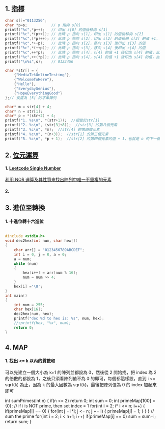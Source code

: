 ## 1. [指標](https://github.com/JrPhy/C_tutorial/blob/main/CH5-%E6%8C%87%E6%A8%99%E8%88%87%E5%AD%97%E4%B8%B2.md)
```C
char s[]="0113256";
char *p=s;           // p 指向 s[0]
printf("%c",*p++);   // 印出 s[0] 的值後移向 s[1]
printf("%c",*(p++)); // 此時 p 指向 s[1]，印出 s[1] 的值後移向 s[2]
printf("%c",(*p)++); // 此時 p 指向 s[2]，印出 s[2] 的值後將 s[2] 的值 +1，此時 s[2] = 2
printf("%c",*++p);   // 此時 p 指向 s[2]，移向 s[3] 後印出 s[3] 的值
printf("%c",*(++p)); // 此時 p 指向 s[3]，移向 s[4] 後印出 s[4] 的值
printf("%c",++*p);   // 此時 p 指向 s[4]，s[4] 的值 +1 後印出 s[4] 的值，此時 s[4] = 3
printf("%c",++(*p)); // 此時 p 指向 s[4]，s[4] 的值 +1 後印出 s[4] 的值，此時 s[4] = 4
printf("\n%s",s);    // 0123456
```

```c
char *str[] = {
    {"MediaTekOnlineTesting"},
    {"WelcomeToHere"},
    {"Hello"},
    {"EverydayGenius"},
    {"HopeEverythingGood"}
};// 長度為 [5] 的字串陣列

char* m = str[4] + 4;
char* n = str[1];
char* p = *(str+2) + 4;
printf("1. %s\n", *(str+1));  //相當於str[1]
printf("2. %s\n", (str[3]+8));  //str[3] 的第八個元素
printf("3. %c\n", *m);  //str[4] 的第四個元素
printf("4. %c\n", *(n+3));  //str[1] 的第三個元素
printf("5. %c\n", *p + 1);  //str[2] 的第四個元素的值 + 1，也就是 o 的下一個字母 p
```
## 2. [位元運算](https://github.com/JrPhy/C_tutorial/blob/main/CH9-%E4%BD%8D%E5%85%83%E9%81%8B%E7%AE%97.md)
#### 1. [Leetcode Single Number](https://leetcode.com/problems/single-number/)
[利用 NOR 運算及其性質來找出陣列中唯一不重複的元素](https://github.com/JrPhy/C_tutorial/blob/main/CH9-%E4%BD%8D%E5%85%83%E9%81%8B%E7%AE%97.md#4-%E6%89%BE%E5%87%BA%E9%99%A3%E5%88%97%E4%B8%AD%E5%94%AF%E4%B8%80%E4%B8%8D%E9%87%8D%E8%A4%87%E7%9A%84%E5%85%83%E7%B4%A0)

#### 2. 

## 3. 進位至轉換
#### 1. 十進位轉十六進位
```c

#include <stdio.h>
void dec2hex(int num, char hex[])
{
    char arr[] = "0123456789ABCDEF";
    int i = 0, j = 0, a = 0;
    a = num;
    while (num)
    {
        hex[i++] = arr[num % 16];
        num = num >> 4;
    }
    hex[i] ='\0';
}
int main()
{
    int num = 255;
    char hex[16];
    dec2hex(num, hex);
    printf("dec %d to hex is: %s", num, hex);
    //sprintf(hex, "%x", num);
    return 0;
}
```

## 4. MAP
#### 1. 找出 <= k 以內的質數和
可以先建立一個大小為 k+1 的陣列並都設為 0，然後從 2 開始找，把 index 為 2 的倍數的都設為 1，之後只須看陣列值不為 0 的即可，每個都這樣設，直到 i <= sqrt(k) 為止，因為 k 的最大因數為 sqrt(k)，最後把陣列值為 0 的 index 加起來即可

int sumPrimes(int n) {
    if(n <= 2) return 0;
    int sum = 0;
    int primeMap[100] = {0};
    // if i is NOT prime, then set index = 1
    for(int i = 2; i* i <= n; i++) {
        if(primeMap[i] == 0) {
            for(int j = i*i; j <= n; j += i) {
                primeMap[j] = 1;
            }
        }
    }
    // sum the prime
    for(int i = 2; i < n+1; i++)
        if(primeMap[i] == 0)
            sum = sum+i;
    return sum;
}
